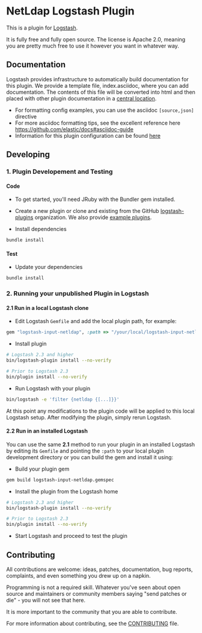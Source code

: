 # NetLdap Logstash Plugin

This is a plugin for [Logstash](https://github.com/elastic/logstash).

It is fully free and fully open source. The license is Apache 2.0, meaning you are pretty much free to use it however you want in whatever way.

## Documentation

Logstash provides infrastructure to automatically build documentation for this plugin. We provide a template file, index.asciidoc, where you can add documentation. The contents of this file will be converted into html and then placed with other plugin documentation in a [central location](http://www.elastic.co/guide/en/logstash/current/).

* For formatting config examples, you can use the asciidoc `[source,json]` directive
* For more asciidoc formatting tips, see the excellent reference here https://github.com/elastic/docs#asciidoc-guide
* Information for this plugin configuration can be found [here](https://github.com/damterroba/logstash-input-netldap/blob/master/docs/index.asciidoc)

## Developing

### 1. Plugin Developement and Testing

#### Code

* To get started, you'll need JRuby with the Bundler gem installed.

* Create a new plugin or clone and existing from the GitHub [logstash-plugins](https://github.com/logstash-plugins) organization. We also provide [example plugins](https://github.com/logstash-plugins?query=example).

* Install dependencies

```sh
bundle install
```

#### Test

* Update your dependencies

```sh
bundle install
```

### 2. Running your unpublished Plugin in Logstash

#### 2.1 Run in a local Logstash clone

* Edit Logstash `Gemfile` and add the local plugin path, for example:

```ruby
gem "logstash-input-netldap", :path => "/your/local/logstash-input-netldap"
```

* Install plugin

```sh
# Logstash 2.3 and higher
bin/logstash-plugin install --no-verify

# Prior to Logstash 2.3
bin/plugin install --no-verify
```

* Run Logstash with your plugin

```sh
bin/logstash -e 'filter {netldap {[...]}}'
```

At this point any modifications to the plugin code will be applied to this local Logstash setup. After modifying the plugin, simply rerun Logstash.

#### 2.2 Run in an installed Logstash

You can use the same **2.1** method to run your plugin in an installed Logstash by editing its `Gemfile` and pointing the `:path` to your local plugin development directory or you can build the gem and install it using:

* Build your plugin gem

```sh
gem build logstash-input-netldap.gemspec
```

* Install the plugin from the Logstash home

```sh
# Logstash 2.3 and higher
bin/logstash-plugin install --no-verify

# Prior to Logstash 2.3
bin/plugin install --no-verify
```

* Start Logstash and proceed to test the plugin

## Contributing

All contributions are welcome: ideas, patches, documentation, bug reports, complaints, and even something you drew up on a napkin.

Programming is not a required skill. Whatever you've seen about open source and maintainers or community members saying "send patches or die" - you will not see that here.

It is more important to the community that you are able to contribute.

For more information about contributing, see the [CONTRIBUTING](https://github.com/elastic/logstash/blob/master/CONTRIBUTING.md) file.
